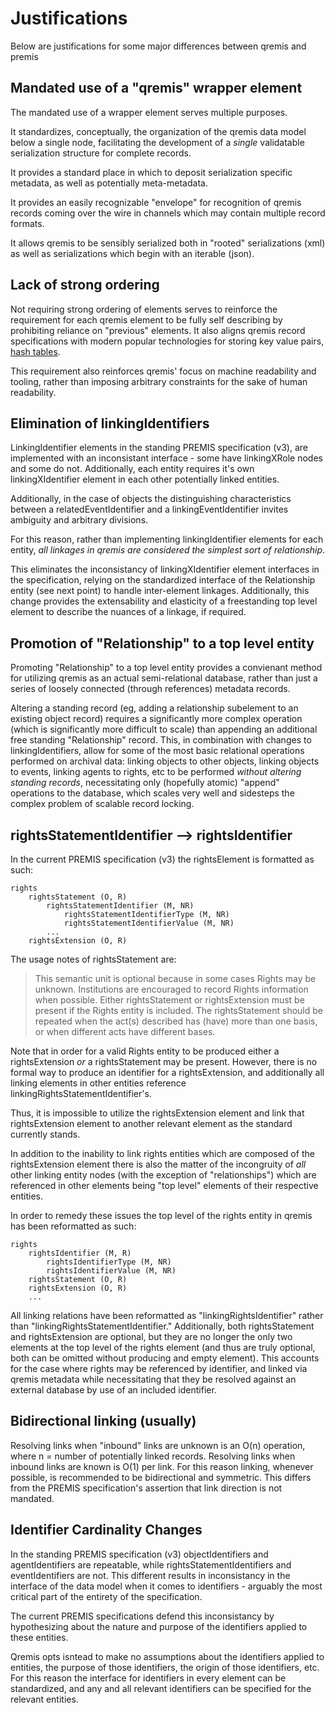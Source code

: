 # Justifications

Below are justifications for some major differences between qremis and premis

## Mandated use of a "qremis" wrapper element

The mandated use of a wrapper element serves multiple purposes.

It standardizes, conceptually, the organization of the qremis data model below
a single node, facilitating the development of a _single_ validatable serialization structure for
complete records.

It provides a standard place in which to deposit serialization specific metadata, as well as 
potentially meta-metadata.

It provides an easily recognizable "envelope" for recognition of qremis records coming over the wire
in channels which may contain multiple record formats.

It allows qremis to be sensibly serialized both in "rooted" serializations (xml) as well as serializations
which begin with an iterable (json).


## Lack of strong ordering

Not requiring strong ordering of elements serves to reinforce the requirement for each qremis element
to be fully self describing by prohibiting reliance on "previous" elements. It also aligns qremis record
specifications with modern popular technologies for storing key value pairs, 
[hash tables](https://en.wikipedia.org/wiki/Hash_table).

This requirement also reinforces qremis' focus on machine readability and tooling, rather than imposing
arbitrary constraints for the sake of human readability.


## Elimination of linkingIdentifiers

LinkingIdentifier elements in the standing PREMIS specification (v3), are implemented with an inconsistant
interface - some have linkingXRole nodes and some do not. Additionally, each entity requires it's own 
linkingXIdentifier element in each other potentially linked entities.

Additionally, in the case of objects the distinguishing characteristics between a relatedEventIdentifier and
a linkingEventIdentifier invites ambiguity and arbitrary divisions.

For this reason, rather than implementing linkingIdentifier elements for each entity, _all linkages in
qremis are considered the simplest sort of relationship_. 

This eliminates the inconsistancy of linkingXIdentifier element interfaces in the specification, 
relying on the standardized interface of the Relationship entity (see next point) to handle inter-element
linkages. Additionally, this change provides the extensability and elasticity of a freestanding top 
level element to describe the nuances of a linkage, if required.


## Promotion of "Relationship" to a top level entity

Promoting "Relationship" to a top level entity provides a convienant method for utilizing qremis as
an actual semi-relational database, rather than just a series of loosely connected (through references)
metadata records.

Altering a standing record (eg, adding a relationship subelement to an existing object record) requires
a significantly more complex operation (which is significantly more difficult to scale) than appending
an additional free standing "Relationship" record. This, in combination with changes to linkingIdentifiers,
allow for some of the most basic relational operations performed on archival data: linking objects to other
objects, linking objects to events, linking agents to rights, etc to be performed _without altering standing
records_, necessitating only (hopefully atomic) "append" operations to the database, which scales very well
and sidesteps the complex problem of scalable record locking.


## rightsStatementIdentifier --> rightsIdentifier

In the current PREMIS specification (v3) the rightsElement is formatted as such:

```
rights
    rightsStatement (O, R)
        rightsStatementIdentifier (M, NR)
            rightsStatementIdentifierType (M, NR)
            rightsStatementIdentifierValue (M, NR)
        ...
    rightsExtension (O, R)
```

The usage notes of rightsStatement are:

> This semantic unit is optional because in some cases Rights
> may be unknown. Institutions are encouraged to record Rights
> information when possible. Either rightsStatement or rightsExtension
> must be present if the Rights entity is included. The rightsStatement
> should be repeated when the act(s) described has (have) more than one 
> basis, or when different acts have different bases.

Note that in order for a valid Rights entity to be produced either a rightsExtension
_or_ a rightsStatement may be present. However, there is no formal way to produce an
identifier for a rightsExtension, and additionally all linking elements in other entities
reference linkingRightsStatementIdentifier's.

Thus, it is impossible to utilize the rightsExtension element and link that rightsExtension
element to another relevant element as the standard currently stands.

In addition to the inability to link rights entities which are composed of the rightsExtension element
there is also the matter of the incongruity of _all_ other linking entity nodes (with the exception of
"relationships") which are referenced in other elements being "top level" elements of their respective
entities.

In order to remedy these issues the top level of the rights entity in qremis has been reformatted as such:

```
rights
    rightsIdentifier (M, R)
        rightsIdentifierType (M, NR)
        rightsIdentifierValue (M, NR)
    rightsStatement (O, R)
    rightsExtension (O, R)
    ...
```

All linking relations have been reformatted as "linkingRightsIdentifier" rather 
than "linkingRightsStatementIdentifier." Additionally, both rightsStatement and 
rightsExtension are optional, but they are no longer the only two elements at the top level
of the rights element (and thus are truly optional, both can be omitted without producing
and empty element). This accounts for the case where rights may be referenced by identifier, and linked
via qremis metadata while necessitating that they be resolved against an external database by use
of an included identifier.


## Bidirectional linking (usually)

Resolving links when "inbound" links are unknown is an O(n) operation, where n = number
of potentially linked records. Resolving links when inbound links are known is O(1) per link.
For this reason linking, whenever possible, is recommended to be bidirectional and symmetric.
This differs from the PREMIS specification's assertion that link direction is not mandated.


## Identifier Cardinality Changes

In the standing PREMIS specification (v3) objectIdentifiers and agentIdentifiers are repeatable, while
rightsStatementIdentifiers and eventIdentifiers are not. This different results in inconsistancy in the
interface of the data model when it comes to identifiers - arguably the most critical part of the entirety
of the specification.

The current PREMIS specifications defend this inconsistancy by hypothesizing about the nature and purpose
of the identifiers applied to these entities.

Qremis opts isntead to make no assumptions about the identifiers applied to entities, the purpose of those
identifiers, the origin of those identifiers, etc. For this reason the interface for identifiers in every
element can be standardized, and any and all relevant identifiers can be specified for the relevant entities.
